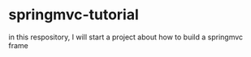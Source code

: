 # springmvc-tutorial
in this respository,  I will start a project about how to build a springmvc frame
